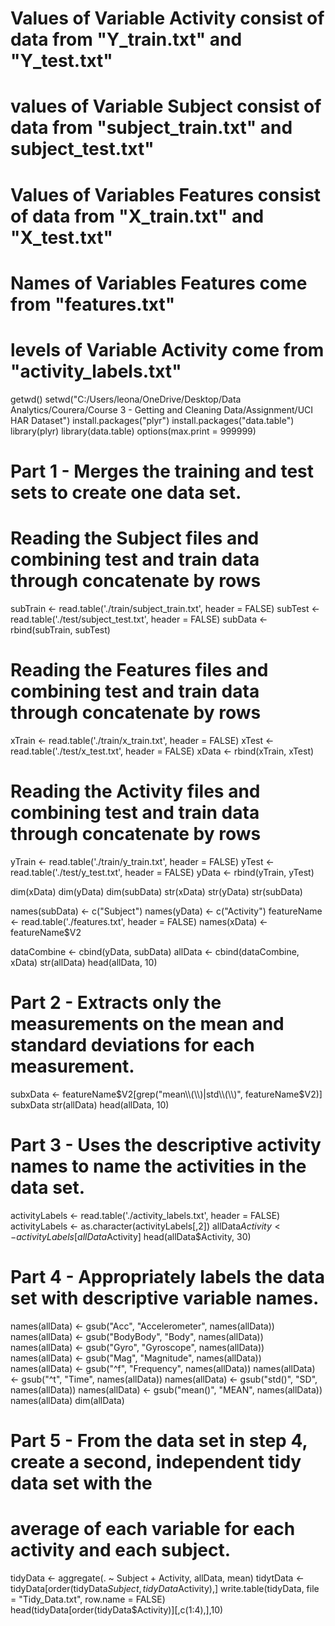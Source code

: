 # Values of Variable Activity consist of data from "Y_train.txt" and "Y_test.txt"
# values of Variable Subject consist of data from "subject_train.txt" and subject_test.txt"
# Values of Variables Features consist of data from "X_train.txt" and "X_test.txt"
# Names of Variables Features come from "features.txt"
# levels of Variable Activity come from "activity_labels.txt"

getwd()
setwd("C:/Users/leona/OneDrive/Desktop/Data Analytics/Courera/Course 3 - Getting and Cleaning Data/Assignment/UCI HAR Dataset")
install.packages("plyr")
install.packages("data.table")
library(plyr)
library(data.table)
options(max.print = 999999)

# Part 1 - Merges the training and test sets to create one data set.

# Reading the Subject files and combining test and train data through concatenate by rows
subTrain <- read.table('./train/subject_train.txt', header = FALSE)
subTest <- read.table('./test/subject_test.txt', header = FALSE)
subData <- rbind(subTrain, subTest)

# Reading the Features files and combining test and train data through concatenate by rows
xTrain <- read.table('./train/x_train.txt', header = FALSE)
xTest <- read.table('./test/x_test.txt', header = FALSE)
xData <- rbind(xTrain, xTest)

# Reading the Activity files and combining test and train data through concatenate by rows
yTrain <- read.table('./train/y_train.txt', header = FALSE)
yTest <- read.table('./test/y_test.txt', header = FALSE)
yData <- rbind(yTrain, yTest)

dim(xData)
dim(yData)
dim(subData)
str(xData)
str(yData)
str(subData)

names(subData) <- c("Subject")
names(yData) <- c("Activity")
featureName <- read.table('./features.txt', header = FALSE)
names(xData) <- featureName$V2

dataCombine <- cbind(yData, subData)
allData <- cbind(dataCombine, xData)
str(allData)
head(allData, 10)

# Part 2 - Extracts only the measurements on the mean and standard deviations for each measurement.

subxData <- featureName$V2[grep("mean\\(\\)|std\\(\\)", featureName$V2)] 
subxData
str(allData)
head(allData, 10)


# Part 3 - Uses the descriptive activity names to name the activities in the data set.

activityLabels <- read.table('./activity_labels.txt', header = FALSE)
activityLabels <- as.character(activityLabels[,2])
allData$Activity <- activityLabels[allData$Activity]
head(allData$Activity, 30)

# Part 4 - Appropriately labels the data set with descriptive variable names.

names(allData) <- gsub("Acc", "Accelerometer", names(allData))
names(allData) <- gsub("BodyBody", "Body", names(allData))
names(allData) <- gsub("Gyro", "Gyroscope", names(allData))
names(allData) <- gsub("Mag", "Magnitude", names(allData))
names(allData) <- gsub("^f", "Frequency", names(allData))
names(allData) <- gsub("^t", "Time", names(allData))
names(allData) <- gsub("std()", "SD", names(allData))
names(allData) <- gsub("mean()", "MEAN", names(allData))
names(allData)
dim(allData)

# Part 5 - From the data set in step 4, create a second, independent tidy data set with the
# average of each variable for each activity and each subject.

tidyData <- aggregate(. ~ Subject + Activity, allData, mean)
tidytData <- tidyData[order(tidyData$Subject, tidyData$Activity),]
write.table(tidyData, file = "Tidy_Data.txt", row.name = FALSE)
head(tidyData[order(tidyData$Activity)][,c(1:4),],10) 
